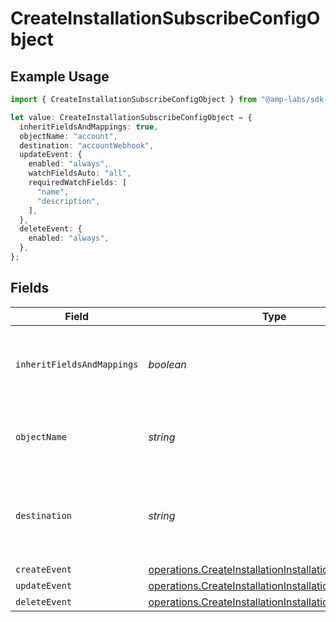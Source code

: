 # CreateInstallationSubscribeConfigObject

## Example Usage

```typescript
import { CreateInstallationSubscribeConfigObject } from "@amp-labs/sdk-node-platform/models/operations";

let value: CreateInstallationSubscribeConfigObject = {
  inheritFieldsAndMappings: true,
  objectName: "account",
  destination: "accountWebhook",
  updateEvent: {
    enabled: "always",
    watchFieldsAuto: "all",
    requiredWatchFields: [
      "name",
      "description",
    ],
  },
  deleteEvent: {
    enabled: "always",
  },
};
```

## Fields

| Field                                                                                                                          | Type                                                                                                                           | Required                                                                                                                       | Description                                                                                                                    | Example                                                                                                                        |
| ------------------------------------------------------------------------------------------------------------------------------ | ------------------------------------------------------------------------------------------------------------------------------ | ------------------------------------------------------------------------------------------------------------------------------ | ------------------------------------------------------------------------------------------------------------------------------ | ------------------------------------------------------------------------------------------------------------------------------ |
| `inheritFieldsAndMappings`                                                                                                     | *boolean*                                                                                                                      | :heavy_check_mark:                                                                                                             | Whether to inherit fields and mappings from the read config.                                                                   | true                                                                                                                           |
| `objectName`                                                                                                                   | *string*                                                                                                                       | :heavy_check_mark:                                                                                                             | The name of the object to subscribe to.                                                                                        | account                                                                                                                        |
| `destination`                                                                                                                  | *string*                                                                                                                       | :heavy_check_mark:                                                                                                             | The name of the destination that the result should be sent to.                                                                 | accountWebhook                                                                                                                 |
| `createEvent`                                                                                                                  | [operations.CreateInstallationInstallationsCreateEvent](../../models/operations/createinstallationinstallationscreateevent.md) | :heavy_minus_sign:                                                                                                             | N/A                                                                                                                            |                                                                                                                                |
| `updateEvent`                                                                                                                  | [operations.CreateInstallationInstallationsUpdateEvent](../../models/operations/createinstallationinstallationsupdateevent.md) | :heavy_minus_sign:                                                                                                             | N/A                                                                                                                            |                                                                                                                                |
| `deleteEvent`                                                                                                                  | [operations.CreateInstallationInstallationsDeleteEvent](../../models/operations/createinstallationinstallationsdeleteevent.md) | :heavy_minus_sign:                                                                                                             | N/A                                                                                                                            |                                                                                                                                |